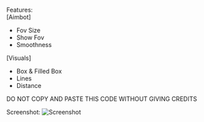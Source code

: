 Features:                                                                                                                   
[Aimbot]
- Fov Size
- Show Fov
- Smoothness

[Visuals]
- Box & Filled Box
- Lines
- Distance

DO NOT COPY AND PASTE THIS CODE WITHOUT GIVING CREDITS

Screenshot:
![Screenshot](https://user-images.githubusercontent.com/104287840/214996773-b5d419f7-84f0-4d93-ae41-244c62ec6a31.png)
